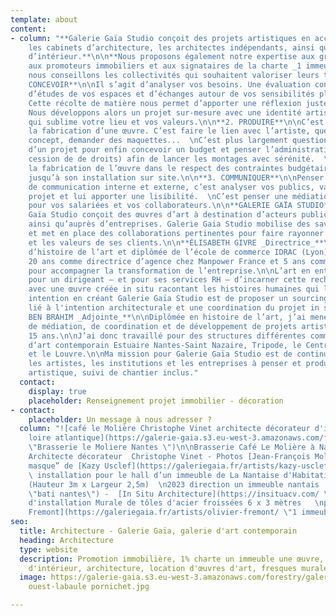 ```yaml
---
template: about
content:
- column: "**Galerie Gaïa Studio conçoit des projets artistiques en accompagnant
    les cabinets d’architecture, les architectes indépendants, ainsi que les architectes
    d’intérieur.**\n\n**Nous proposons également notre expertise aux groupes hôteliers,
    aux promoteurs immobiliers et aux signataires de la charte _1 immeuble 1 œuvre_.**\n\n**Aussi,
    nous conseillons les collectivités qui souhaitent valoriser leurs territoires.**\n\n**1.
    CONCEVOIR**\n\nIl s’agit d’analyser vos besoins. Une évaluation constituée d’entretiens,
    d’études de vos espaces et d’échanges autour de vos sensibilités plastiques.
    Cette récolte de matière nous permet d’apporter une réflexion juste et personnalisée.
    Nous développons alors un projet sur-mesure avec une identité artistique forte,
    qui sublime votre lieu et vos valeurs.\n\n**2. PRODUIRE**\n\nC’est d’abord planifier
    la fabrication d’une œuvre. C’est faire le lien avec l’artiste, questionner son
    concept, demander des maquettes...  \nC’est plus largement questionner la faisabilité
    d’un projet pour enfin concevoir un budget et penser l’administratif (contrats,
    cession de de droits) afin de lancer les montages avec sérénité.  \nNous suivons
    la fabrication de l’œuvre dans le respect des contraintes budgétaires et calendaires,
    jusqu’à son installation sur site.\n\n**3. COMMUNIQUER**\n\nPenser une stratégie
    de communication interne et externe, c’est analyser vos publics, valoriser le
    projet et lui apporter une lisibilité.  \nC’est penser une médiation pertinente
    pour vos salariées et vos collaborateurs.\n\n**GALERIE GAÏA STUDIO**\n\nGalerie
    Gaïa Studio conçoit des œuvres d’art à destination d’acteurs publics et privés
    ainsi qu’auprès d’entreprises. Galerie Gaia Studio mobilise des savoir-faire
    et met en place des collaborations pertinentes pour faire rayonner les ambitions
    et les valeurs de ses clients.\n\n**ÉLISABETH GIVRE _Directrice_**\n\nPassionnée
    d’histoire de l’art et diplômée de l’école de commerce IDRAC (Lyon), j’ai travaillé
    20 ans comme directrice d’agence chez Manpower France et 5 ans comme Chef de projets
    pour accompagner la transformation de l’entreprise.\n\nL’art en entreprise permet
    pour un dirigeant – et pour ses services RH – d’incarner cette recherche de sens,
    avec une œuvre créée in situ racontant les histoires humaines qui la composent.\n\nMon
    intention en créant Galerie Gaïa Studio est de proposer un sourcing artistique
    lié à l'intention architecturale et une coordination du projet in situ.\n\n**INÈS
    BEN BRAHIM _Adjointe_**\n\nDiplômée en histoire de l’art, j’ai mené des missions
    de médiation, de coordination et de développement de projets artistiques durant
    15 ans.\n\nJ’ai donc travaillé pour des structures différentes comme la biennale
    d’art contemporain Estuaire Nantes-Saint Nazaire, Tripode, le Centre Pompidou
    et le Louvre.\n\nMa mission pour Galerie Gaïa Studio est de continuer à accompagner
    les artistes, les institutions et les entreprises à penser et produire un projet
    artistique, suivi de chantier inclus."
  contact:
    display: true
    placeholder: Renseignement projet immobilier - décoration
- contact:
    placeholder: Un message à nous adresser ?
  column: "![café le Molière Christophe Vinet architecte décorateur d'intérieur nantes
    loire atlantique](https://galerie-gaia.s3.eu-west-3.amazonaws.com/forestry/galeriegaia@brasserielemoliere@jeanfrancoismoliere.jpg
    \"Brasserie le Moliere Nantes \")\n\nBrasserie Café Le Molière à Nantes - Réalisation
    Architecte décorateur  Christophe Vinet - Photos [Jean-François Molliere]()\n\n![](https://galerie-gaia.s3.eu-west-3.amazonaws.com/forestry/masque.jpg)\n\n“Le
    masque” de [Kazy Usclef](https://galeriegaia.fr/artists/kazy-usclef/ \"1% artistique\")
    \ installation pour le hall d’un immeuble de La Nantaise d'Habitation en 2023
    (Hauteur 3m x Largeur 2,5m)  \n2023 direction un immeuble nantais  \n[Groupe Bati-Nantes](https://www.batinantes.fr/
    \"bati nantes\") -  [In Situ Architecture](https://insituacv.com/ \"in situ acv\")\n\n![](https://galerie-gaia.s3.eu-west-3.amazonaws.com/forestry/mural-11-compressions-500x200-15000-1.jpg)\n\nProjet
    d'installation Murale de tôles d'acier froissées 6 x 3 mètres   \npar [Olivier
    Fremont](https://galeriegaia.fr/artists/olivier-fremont/ \"1 immeuble 1 oeuvre\")"
seo:
  title: Architecture - Galerie Gaïa, galerie d'art contemporain
  heading: Architecture
  type: website
  description: Promotion immobilière, 1% charte un immeuble une œuvre, décoration
    d'intérieur, architecture, location d'œuvres d'art, fresques murales, street art...
  image: https://galerie-gaia.s3.eu-west-3.amazonaws.com/forestry/galeriegaia-magazinecoté
    ouest-labaule pornichet.jpg

---
```

